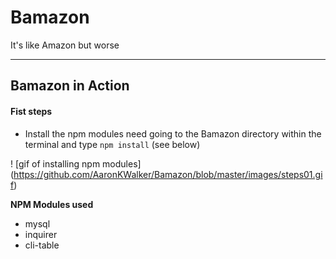 # Bamazon

It's like Amazon but worse

---
## Bamazon in Action

#### Fist steps

* Install the npm modules need going to the Bamazon directory within the terminal and type `npm install` (see below)

! [gif of installing npm modules]
(https://github.com/AaronKWalker/Bamazon/blob/master/images/steps01.gif)

**NPM Modules used**
* mysql
* inquirer
* cli-table

